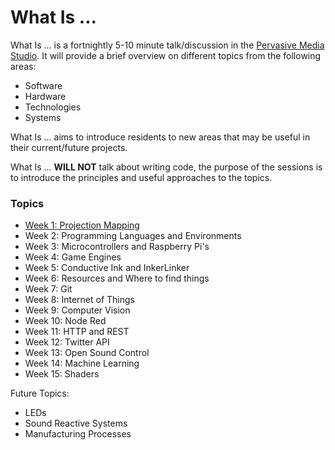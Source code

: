 What Is ...
===

What Is ... is a fortnightly 5-10 minute talk/discussion in the [Pervasive Media Studio](http://www.watershed.co.uk/studio/). It will provide a brief overview on different topics from the following areas: 

* Software
* Hardware
* Technologies
* Systems

What Is ... aims to introduce residents to new areas that may be useful in their current/future projects.

What Is ... **WILL NOT** talk about writing code, the purpose of the sessions is to introduce the principles and useful approaches to the topics.

### Topics

* [Week 1: Projection Mapping](./topics/projectionmapping.md)
* Week 2: Programming Languages and Environments
* Week 3: Microcontrollers and Raspberry Pi's
* Week 4: Game Engines
* Week 5: Conductive Ink and InkerLinker
* Week 6: Resources and Where to find things
* Week 7: Git
* Week 8: Internet of Things
* Week 9: Computer Vision
* Week 10: Node Red
* Week 11: HTTP and REST
* Week 12: Twitter API
* Week 13: Open Sound Control
* Week 14: Machine Learning
* Week 15: Shaders

Future Topics:

* LEDs
* Sound Reactive Systems
* Manufacturing Processes



